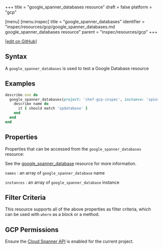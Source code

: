 +++
title = "google_spanner_databases resource"
draft = false
platform = "gcp"

[menu]
  [menu.inspec]
    title = "google_spanner_databases"
    identifier = "inspec/resources/gcp/google_spanner_databases.md google_spanner_databases resource"
    parent = "inspec/resources/gcp"
+++

[\[edit on GitHub\]](https://github.com/inspec/inspec-gcp/blob/master/docs/resources/google_spanner_databases.md)

## Syntax

A `google_spanner_databases` is used to test a Google Database resource

## Examples

```ruby
describe.one do
  google_spanner_databases(project: 'chef-gcp-inspec', instance: 'spinstance').names.each do |name|
    describe name do
      it { should match 'spdatabase' }
    end
  end
end
```

## Properties

Properties that can be accessed from the `google_spanner_databases` resource:

See the [google_spanner_database](/inspec/resources/google_spanner_database/#properties) resource for more information.

`names`
: an array of `google_spanner_database` name

`instances`
: an array of `google_spanner_database` instance

## Filter Criteria

This resource supports all of the above properties as filter criteria, which can be used
with `where` as a block or a method.

## GCP Permissions

Ensure the [Cloud Spanner API](https://console.cloud.google.com/apis/library/spanner.googleapis.com/) is enabled for the current project.
